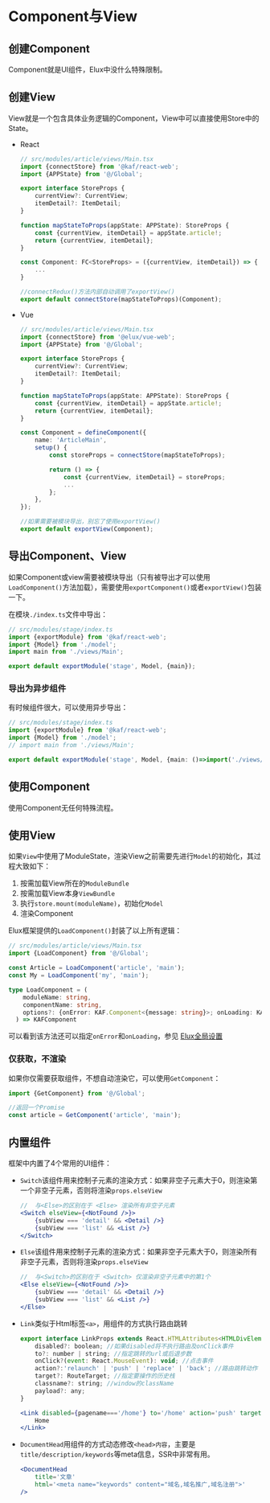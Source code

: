 # Component与View

## 创建Component

Component就是UI组件，Elux中没什么特殊限制。

## 创建View

View就是一个包含具体业务逻辑的Component，View中可以直接使用Store中的State。

- React

    ```ts
    // src/modules/article/views/Main.tsx
    import {connectStore} from '@kaf/react-web';
    import {APPState} from '@/Global';

    export interface StoreProps {
        currentView?: CurrentView;
        itemDetail?: ItemDetail;
    }

    function mapStateToProps(appState: APPState): StoreProps {
        const {currentView, itemDetail} = appState.article!;
        return {currentView, itemDetail};
    }

    const Component: FC<StoreProps> = ({currentView, itemDetail}) => {
        ...
    }

    //connectRedux()方法内部自动调用了exportView()
    export default connectStore(mapStateToProps)(Component);
    ```

- Vue

    ```ts
    // src/modules/article/views/Main.tsx
    import {connectStore} from '@elux/vue-web';
    import {APPState} from '@/Global';

    export interface StoreProps {
        currentView?: CurrentView;
        itemDetail?: ItemDetail;
    }

    function mapStateToProps(appState: APPState): StoreProps {
        const {currentView, itemDetail} = appState.article!;
        return {currentView, itemDetail};
    }

    const Component = defineComponent({
        name: 'ArticleMain',
        setup() {
            const storeProps = connectStore(mapStateToProps);

            return () => {
                const {currentView, itemDetail} = storeProps;
                ...
            };
        },
    });

    //如果需要被模块导出，别忘了使用exportView()
    export default exportView(Component);
    ```

## 导出Component、View

如果Component或view需要被模块导出（只有被导出才可以使用`LoadComponent()`方法加载），需要使用`exportComponent()`或者`exportView()`包装一下。

在模块`./index.ts`文件中导出：

```ts
// src/modules/stage/index.ts
import {exportModule} from '@kaf/react-web';
import {Model} from './model';
import main from './views/Main';

export default exportModule('stage', Model, {main});
```

### 导出为异步组件

有时候组件很大，可以使用异步导出：

```ts
// src/modules/stage/index.ts
import {exportModule} from '@kaf/react-web';
import {Model} from './model';
// import main from './views/Main';

export default exportModule('stage', Model, {main: ()=>import('./views/Main')});
```

## 使用Component

使用Component无任何特殊流程。

## 使用View

如果`View`中使用了ModuleState，渲染View之前需要先进行`Model`的初始化，其过程大致如下：

1. 按需加载View所在的`ModuleBundle`
2. 按需加载View本身`ViewBundle`
3. 执行`store.mount(moduleName)`，初始化`Model`
4. 渲染Component

Elux框架提供的`LoadComponent()`封装了以上所有逻辑：

```ts
// src/modules/article/views/Main.tsx
import {LoadComponent} from '@/Global';

const Article = LoadComponent('article', 'main');
const My = LoadComponent('my', 'main');
```

```ts
type LoadComponent = (
    moduleName: string,
    componentName: string,
    options?: {onError: KAF.Component<{message: string}>; onLoading: KAF.Component<{}>}
  ) => KAFComponent
```

可以看到该方法还可以指定`onError`和`onLoading`，参见 [Elux全局设置](/api/react-web.setconfig.html)

### 仅获取，不渲染

如果你仅需要获取组件，不想自动渲染它，可以使用`GetComponent`：

```ts
import {GetComponent} from '@/Global';

//返回一个Promise
const article = GetComponent('article', 'main');
```

## 内置组件

框架中内置了4个常用的UI组件：

- `Switch`该组件用来控制子元素的渲染方式：如果非空子元素大于0，则渲染第一个非空子元素，否则将渲染`props.elseView`

    ```jsx
    //  与<Else>的区别在于 <Else> 渲染所有非空子元素
    <Switch elseView={<NotFound />}>
        {subView === 'detail' && <Detail />}
        {subView === 'list' && <List />}
    </Switch>
     ```

- `Else`该组件用来控制子元素的渲染方式：如果非空子元素大于0，则渲染所有非空子元素，否则将渲染`props.elseView`

    ```jsx
    //  与<Switch>的区别在于 <Switch> 仅渲染非空子元素中的第1个
    <Else elseView={<NotFound />}>
        {subView === 'detail' && <Detail />}
        {subView === 'list' && <List />}
    </Else>
     ```

- `Link`类似于Html标签`<a>`，用组件的方式执行路由跳转

    ```jsx
    export interface LinkProps extends React.HTMLAttributes<HTMLDivElement> {
        disabled?: boolean; //如果disabled将不执行路由及onClick事件
        to?: number | string; //指定跳转的url或后退步数
        onClick?(event: React.MouseEvent): void; //点击事件
        action?:'relaunch' | 'push' | 'replace' | 'back'; //路由跳转动作
        target?: RouteTarget; //指定要操作的历史栈
        classname?: string; //window的className
        payload?: any;
    }

    <Link disabled={pagename==='/home'} to='/home' action='push' target='window' classname="_dialog">
        Home
    </Link>
    ```

- `DocumentHead`用组件的方式动态修改`<head>内容`，主要是`title/description/keywords`等meta信息，SSR中非常有用。

    ```jsx
    <DocumentHead
        title='文章'
        html='<meta name="keywords" content="域名,域名推广,域名注册">'
    />
    ```
